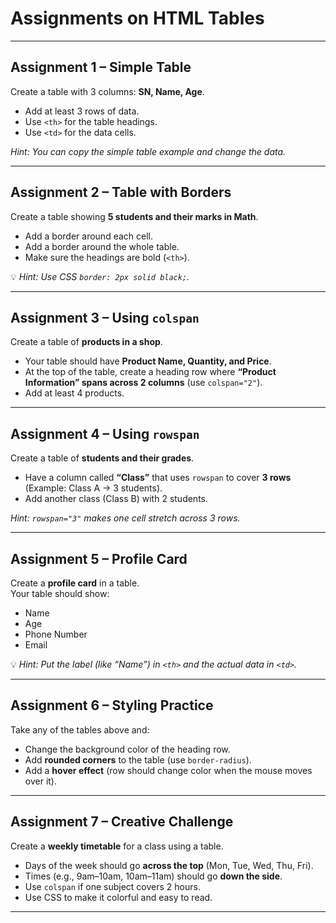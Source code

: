 # Assignments on HTML Tables

---

## **Assignment 1 – Simple Table**
Create a table with 3 columns: **SN, Name, Age**.  
- Add at least 3 rows of data.  
- Use `<th>` for the table headings.  
- Use `<td>` for the data cells.  

 *Hint: You can copy the simple table example and change the data.*

---

## **Assignment 2 – Table with Borders**
Create a table showing **5 students and their marks in Math**.  
- Add a border around each cell.  
- Add a border around the whole table.  
- Make sure the headings are bold (`<th>`).  

💡 *Hint: Use CSS `border: 2px solid black;`.*

---

## **Assignment 3 – Using `colspan`**
Create a table of **products in a shop**.  
- Your table should have **Product Name, Quantity, and Price**.  
- At the top of the table, create a heading row where **“Product Information” spans across 2 columns** (use `colspan="2"`).  
- Add at least 4 products.  

---

## **Assignment 4 – Using `rowspan`**
Create a table of **students and their grades**.  
- Have a column called **“Class”** that uses `rowspan` to cover **3 rows** (Example: Class A → 3 students).  
- Add another class (Class B) with 2 students.  

*Hint: `rowspan="3"` makes one cell stretch across 3 rows.*

---

## **Assignment 5 – Profile Card**
Create a **profile card** in a table.  
Your table should show:  
- Name  
- Age  
- Phone Number  
- Email  

💡 *Hint: Put the label (like “Name”) in `<th>` and the actual data in `<td>`.*

---

## **Assignment 6 – Styling Practice**
Take any of the tables above and:  
- Change the background color of the heading row.  
- Add **rounded corners** to the table (use `border-radius`).  
- Add a **hover effect** (row should change color when the mouse moves over it).  

---

## **Assignment 7 – Creative Challenge**
Create a **weekly timetable** for a class using a table.  
- Days of the week should go **across the top** (Mon, Tue, Wed, Thu, Fri).  
- Times (e.g., 9am–10am, 10am–11am) should go **down the side**.  
- Use `colspan` if one subject covers 2 hours.  
- Use CSS to make it colorful and easy to read.  

---
